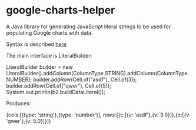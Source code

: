 google-charts-helper
====================

A Java library for generating JavaScript literal strings to be used for populating Google charts wtih data.

Syntax is described <a href="https://developers.google.com/chart/interactive/docs/reference#dataparam">here</a>

The main interface is LiteralBuilder:

  LiteralBuilder builder = new LiteralBuilder().addColumn(ColumnType.STRING).addColumn(ColumnType.NUMBER);
	builder.addRow(Cell.of("asdf"), Cell.of(3));
	builder.addRow(Cell.of("qwer"), Cell.of(5));
	System.out.println(b2.buildDataLiteral());

Produces:

  {cols:[{type: 'string'},{type: 'number'}], rows:[{c:[{v: 'asdf'},{v: 3.0}]},{c:[{v: 'qwer'},{v: 5.0}]}]}
